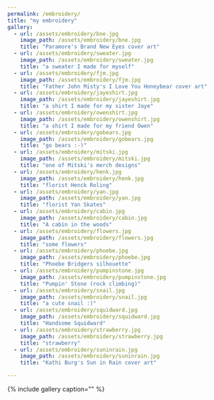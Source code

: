 ```yaml
---
permalink: /embroidery/
title: "my embroidery"
gallery:
  - url: /assets/embroidery/bne.jpg
    image_path: /assets/embroidery/bne.jpg
    title: "Paramore's Brand New Eyes cover art"	 
  - url: /assets/embroidery/sweater.jpg
    image_path: /assets/embroidery/sweater.jpg
    title: "a sweater I made for myself"
  - url: /assets/embroidery/fjm.jpg
    image_path: /assets/embroidery/fjm.jpg
    title: "Father John Misty's I Love You Honeybear cover art"
  - url: /assets/embroidery/jayeshirt.jpg
    image_path: /assets/embroidery/jayeshirt.jpg
    title: "a shirt I made for my sister Jaye"
  - url: /assets/embroidery/owenshirt.jpg
    image_path: /assets/embroidery/owenshirt.jpg
    title: "a shirt I made for my friend Owen"
  - url: /assets/embroidery/gobears.jpg
    image_path: /assets/embroidery/gobears.jpg
    title: "go bears :-)"
  - url: /assets/embroidery/mitski.jpg
    image_path: /assets/embroidery/mitski.jpg
    title: "one of Mitski's merch designs"
  - url: /assets/embroidery/henk.jpg
    image_path: /assets/embroidery/henk.jpg
    title: "florist Henck Roling"
  - url: /assets/embroidery/yan.jpg
    image_path: /assets/embroidery/yan.jpg
    title: "florist Yan Skates"
  - url: /assets/embroidery/cabin.jpg
    image_path: /assets/embroidery/cabin.jpg
    title: "A cabin in the woods"
  - url: /assets/embroidery/flowers.jpg
    image_path: /assets/embroidery/flowers.jpg
    title: "some flowers"
  - url: /assets/embroidery/phoebe.jpg
    image_path: /assets/embroidery/phoebe.jpg
    title: "Phoebe Bridgers silhouette"
  - url: /assets/embroidery/pumpinstone.jpg
    image_path: /assets/embroidery/pumpinstone.jpg
    title: "Pumpin' Stone (rock climbing)"
  - url: /assets/embroidery/snail.jpg
    image_path: /assets/embroidery/snail.jpg
    title: "a cute snail :)"
  - url: /assets/embroidery/squidward.jpg
    image_path: /assets/embroidery/squidward.jpg
    title: "Handsome Squidward"
  - url: /assets/embroidery/strawberry.jpg
    image_path: /assets/embroidery/strawberry.jpg
    title: "strawberry"
  - url: /assets/embroidery/suninrain.jpg
    image_path: /assets/embroidery/suninrain.jpg
    title: "Kathi Burg's Sun in Rain cover art"

---
```


{% include gallery caption="" %}